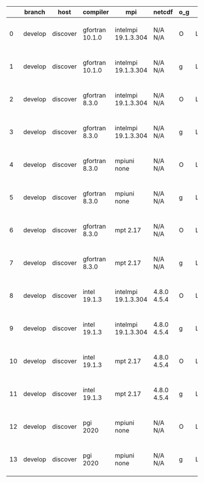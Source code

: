 |    | branch   | host     | compiler        | mpi                 | netcdf      | o_g   | os    | build   |   u_pass |   u_fail |   s_pass |   s_fail |   e_pass |   e_fail |   nuopc_pass |   nuopc_fail | artifacts_hash                                                                                                                                                    | modified                  |
|----|----------|----------|-----------------|---------------------|-------------|-------|-------|---------|----------|----------|----------|----------|----------|----------|--------------|--------------|-------------------------------------------------------------------------------------------------------------------------------------------------------------------|---------------------------|
|  0 | develop  | discover | gfortran 10.1.0 | intelmpi 19.1.3.304 | N/A N/A     | O     | Linux | pass    |    13254 |       15 |       49 |        0 |       80 |        0 |           50 |            0 | [artifacts](https://github.com/esmf-org/esmf-test-artifacts/tree/67639d3a938463bde26b682ab6774bcff315b3aa/develop/discover/gfortran/10.1.0/O/intelmpi/19.1.3.304) | 2022-03-17 01:43:43 -0400 |
|  1 | develop  | discover | gfortran 10.1.0 | intelmpi 19.1.3.304 | N/A N/A     | g     | Linux | pass    |    13254 |       15 |       49 |        0 |       80 |        0 |           50 |            0 | [artifacts](https://github.com/esmf-org/esmf-test-artifacts/tree/2c4a1f11244c039bcd456432a0811f86db101e6a/develop/discover/gfortran/10.1.0/g/intelmpi/19.1.3.304) | 2022-03-17 01:55:22 -0400 |
|  2 | develop  | discover | gfortran 8.3.0  | intelmpi 19.1.3.304 | N/A N/A     | O     | Linux | pass    |    13254 |       15 |       49 |        0 |       80 |        0 |           50 |            0 | [artifacts](https://github.com/esmf-org/esmf-test-artifacts/tree/2ff7ba81848b5c428a81423ffb034183b39153b7/develop/discover/gfortran/8.3.0/O/intelmpi/19.1.3.304)  | 2022-03-17 01:36:58 -0400 |
|  3 | develop  | discover | gfortran 8.3.0  | intelmpi 19.1.3.304 | N/A N/A     | g     | Linux | pass    |    13254 |       15 |       49 |        0 |       80 |        0 |           50 |            0 | [artifacts](https://github.com/esmf-org/esmf-test-artifacts/tree/d87d99e5d5859ebb99168624872fa03eec01ee2c/develop/discover/gfortran/8.3.0/g/intelmpi/19.1.3.304)  | 2022-03-17 01:52:02 -0400 |
|  4 | develop  | discover | gfortran 8.3.0  | mpiuni none         | N/A N/A     | O     | Linux | pass    |    11742 |        0 |        8 |        0 |       43 |        0 |            0 |           50 | [artifacts](https://github.com/esmf-org/esmf-test-artifacts/tree/f36cd5db861c1aa1ecdc4fc8ab39fa9126905a67/develop/discover/gfortran/8.3.0/O/mpiuni/none)          | 2022-03-17 01:30:18 -0400 |
|  5 | develop  | discover | gfortran 8.3.0  | mpiuni none         | N/A N/A     | g     | Linux | pass    |    11742 |        0 |        8 |        0 |       43 |        0 |            0 |           50 | [artifacts](https://github.com/esmf-org/esmf-test-artifacts/tree/5873dc6a136714f1a3a90296b0746d1e7950b8c8/develop/discover/gfortran/8.3.0/g/mpiuni/none)          | 2022-03-17 01:44:57 -0400 |
|  6 | develop  | discover | gfortran 8.3.0  | mpt 2.17            | N/A N/A     | O     | Linux | pass    |    13269 |        0 |       49 |        0 |       80 |        0 |           46 |            4 | [artifacts](https://github.com/esmf-org/esmf-test-artifacts/tree/b2a128b7fdb65c97530d54e5090af0c0addd13c4/develop/discover/gfortran/8.3.0/O/mpt/2.17)             | 2022-03-17 01:34:02 -0400 |
|  7 | develop  | discover | gfortran 8.3.0  | mpt 2.17            | N/A N/A     | g     | Linux | pass    |    13269 |        0 |       49 |        0 |       80 |        0 |           46 |            4 | [artifacts](https://github.com/esmf-org/esmf-test-artifacts/tree/67639d3a938463bde26b682ab6774bcff315b3aa/develop/discover/gfortran/8.3.0/g/mpt/2.17)             | 2022-03-17 01:43:43 -0400 |
|  8 | develop  | discover | intel 19.1.3    | intelmpi 19.1.3.304 | 4.8.0 4.5.4 | O     | Linux | pass    |    13269 |        0 |       49 |        0 |       80 |        0 |           50 |            0 | [artifacts](https://github.com/esmf-org/esmf-test-artifacts/tree/2c4a1f11244c039bcd456432a0811f86db101e6a/develop/discover/intel/19.1.3/O/intelmpi/19.1.3.304)    | 2022-03-17 01:55:22 -0400 |
|  9 | develop  | discover | intel 19.1.3    | intelmpi 19.1.3.304 | 4.8.0 4.5.4 | g     | Linux | pass    |    13269 |        0 |       49 |        0 |       80 |        0 |           50 |            0 | [artifacts](https://github.com/esmf-org/esmf-test-artifacts/tree/723b238be81d84c5c792bdbc25a0e18fc2953506/develop/discover/intel/19.1.3/g/intelmpi/19.1.3.304)    | 2022-03-17 02:02:12 -0400 |
| 10 | develop  | discover | intel 19.1.3    | mpt 2.17            | 4.8.0 4.5.4 | O     | Linux | pass    |    13269 |        0 |       49 |        0 |       80 |        0 |           50 |            0 | [artifacts](https://github.com/esmf-org/esmf-test-artifacts/tree/9aaba50e7ebddfbadf0cf2b6ddad2d202a0040ae/develop/discover/intel/19.1.3/O/mpt/2.17)               | 2022-03-17 01:46:05 -0400 |
| 11 | develop  | discover | intel 19.1.3    | mpt 2.17            | 4.8.0 4.5.4 | g     | Linux | pass    |    13269 |        0 |       49 |        0 |       80 |        0 |           50 |            0 | [artifacts](https://github.com/esmf-org/esmf-test-artifacts/tree/558eb2fbb1e2dc3675bd89a26ef523d1199a14c0/develop/discover/intel/19.1.3/g/mpt/2.17)               | 2022-03-17 01:53:41 -0400 |
| 12 | develop  | discover | pgi 2020        | mpiuni none         | N/A N/A     | O     | Linux | pass    |    11120 |      622 |        6 |        2 |       40 |        3 |            0 |           50 | [artifacts](https://github.com/esmf-org/esmf-test-artifacts/tree/9e6002c2f51220f777412b45e2e54f1a30233cc4/develop/discover/pgi/2020/O/mpiuni/none)                | 2022-03-17 02:56:10 -0400 |
| 13 | develop  | discover | pgi 2020        | mpiuni none         | N/A N/A     | g     | Linux | pass    |    11120 |      622 |        4 |        4 |       40 |        3 |            0 |           50 | [artifacts](https://github.com/esmf-org/esmf-test-artifacts/tree/e4c2d4ddef3d611de83eaefc8ab8d272fb43af6a/develop/discover/pgi/2020/g/mpiuni/none)                | 2022-03-17 03:28:15 -0400 |